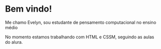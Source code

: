 # Bem vindo!

Me chamo Evelyn, sou estudante de pensamento computacional no ensino médio

No momento estamos trabalhando com HTML e CSSM, seguindo as aulas do alura.
